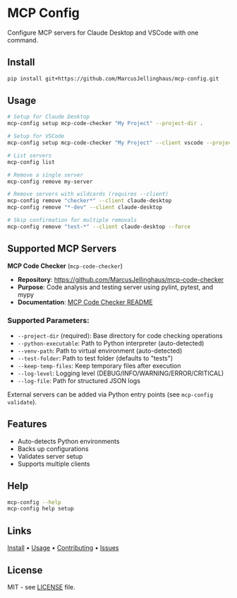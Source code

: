 # MCP Config

Configure MCP servers for Claude Desktop and VSCode with one command.

## Install
```bash
pip install git+https://github.com/MarcusJellinghaus/mcp-config.git
```

## Usage
```bash
# Setup for Claude Desktop
mcp-config setup mcp-code-checker "My Project" --project-dir .

# Setup for VSCode
mcp-config setup mcp-code-checker "My Project" --client vscode --project-dir .

# List servers
mcp-config list

# Remove a single server
mcp-config remove my-server

# Remove servers with wildcards (requires --client)
mcp-config remove "checker*" --client claude-desktop
mcp-config remove "*-dev" --client claude-desktop

# Skip confirmation for multiple removals
mcp-config remove "test-*" --client claude-desktop --force
```

## Supported MCP Servers

**MCP Code Checker** (`mcp-code-checker`)
- **Repository**: https://github.com/MarcusJellinghaus/mcp-code-checker
- **Purpose**: Code analysis and testing server using pylint, pytest, and mypy
- **Documentation**: [MCP Code Checker README](https://github.com/MarcusJellinghaus/mcp-code-checker/blob/main/README.md)

### Supported Parameters:
- `--project-dir` (required): Base directory for code checking operations
- `--python-executable`: Path to Python interpreter (auto-detected)
- `--venv-path`: Path to virtual environment (auto-detected)
- `--test-folder`: Path to test folder (defaults to "tests")
- `--keep-temp-files`: Keep temporary files after execution
- `--log-level`: Logging level (DEBUG/INFO/WARNING/ERROR/CRITICAL)
- `--log-file`: Path for structured JSON logs

External servers can be added via Python entry points (see `mcp-config validate`).

## Features
- Auto-detects Python environments
- Backs up configurations
- Validates server setup
- Supports multiple clients

## Help
```bash
mcp-config --help
mcp-config help setup
```

## Links
[Install](INSTALL.md) • [Usage](USAGE.md) • [Contributing](CONTRIBUTING.md) • [Issues](https://github.com/MarcusJellinghaus/mcp-config/issues)

## License
MIT - see [LICENSE](LICENSE) file.
